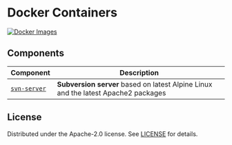 # Docker Containers

[![Docker Images](https://img.shields.io/badge/docker%20images-available-green.svg)](https://hub.docker.com/u/olange)

## Components

|Component|Description|
|---|---|
|[`svn-server`](svn-server/README.md)|**Subversion server** based on latest Alpine Linux and the latest Apache2 packages|

## License

Distributed under the Apache-2.0 license. See [LICENSE](LICENSE) for details.